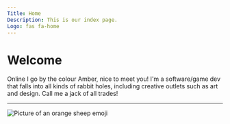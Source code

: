 ```yaml
---
Title: Home
Description: This is our index page.
Logo: fas fa-home
---
```


# Welcome

Online I go by the colour <span class="emphasis">Amber</span>, nice to meet you!
I'm a software/game dev that falls into all kinds of rabbit holes, including creative outlets such as art and design.
Call me a jack of all trades!

---

![Picture of an orange sheep emoji](image/sheep_simple_light.svg)